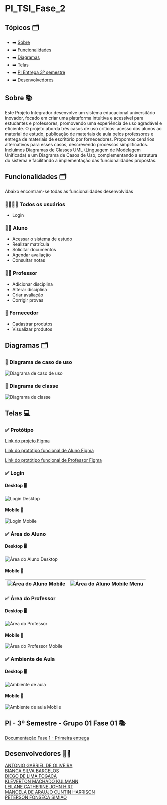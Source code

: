 # PI_TSI_Fase_2

## Tópicos 🗂️

* ➡️ [Sobre](#Sobre)
* ➡️ [Funcionalidades](#Funcionalidades)
* ➡️ [Diagramas](#Diagramas)
* ➡️ [Telas](#Telas)
* ➡️ [PI Entrega 3º semestre](#PI---3º-Semestre---Grupo-01-Fase-01)
* ➡️ [Desenvolvedores](#Desenvolvedores)


## Sobre 📚

Este Projeto Integrador desenvolve um sistema educacional universitário inovador, focado em criar uma plataforma intuitiva e acessível para estudantes e professores, promovendo uma experiência de uso agradável e eficiente. O projeto aborda três casos de uso críticos: acesso dos alunos ao material de estudo, publicação de materiais de aula pelos professores e entrega de materiais de escritório por fornecedores. Propomos cenários alternativos para esses casos, descrevendo processos simplificados. Incluímos Diagramas de Classes UML (Linguagem de Modelagem Unificada) e um Diagrama de Casos de Uso, complementando a estrutura do sistema e facilitando a implementação das funcionalidades propostas.

## Funcionalidades 🗂️

Abaixo encontram-se todas as funcionalidades desenvolvidas

### 👨‍👩‍👧‍👦 Todos os usuários 
* Login 

### 🧑‍💻 Aluno 
* Acessar o sistema de estudo
* Realizar matrícula
* Solicitar documentos
* Agendar avaliação
* Consultar notas

### 👩‍🏫 Professor 
* Adicionar disciplina
* Alterar disciplina
* Criar avaliação
* Corrigir provas

### 👷 Fornecedor 
* Cadastrar produtos
* Visualizar produtos

## Diagramas 🗂️
### 📄 Diagrama de caso de uso
![Diagrama de caso de uso](img/diagrama-de-caso-de-uso.png)

### 📄 Diagrama de classe
![Diagrama de classe](img/diagrama-de-classe.png)

## Telas 💻

### ✅ Protótipo
[Link do projeto Figma](https://www.figma.com/design/JMBmNSFHi2kDqqlfhzSObK/EAD-SENAC-Protótipo?node-id=0-1&node-type=CANVAS&t=CGADQpEPLL4L9SjR-0)

[Link do protótipo funcional de Aluno Figma](https://www.figma.com/proto/JMBmNSFHi2kDqqlfhzSObK/EAD-SENAC-Protótipo?node-id=36-2644&node-type=FRAME&t=ix2Ac3FrnCCX6UTV-0&scaling=contain&content-scaling=fixed&page-id=36%3A2643&starting-point-node-id=36%3A2644)

[Link do protótipo funcional de Professor Figma](https://www.figma.com/proto/JMBmNSFHi2kDqqlfhzSObK/EAD-SENAC-Protótipo?node-id=36-3630&node-type=CANVAS&t=ix2Ac3FrnCCX6UTV-0&scaling=min-zoom&content-scaling=fixed&page-id=36%3A3629&starting-point-node-id=36%3A3630)

### ✅ Login 
#### Desktop 🖥️
![Login Desktop](img/front-templates/desktop/01-login_desktop.png)

#### Mobile 📲
![Login Mobile](img/front-templates/mobile/01-login_mobile.png)


### ✅ Área do Aluno
#### Desktop 🖥️ 
![Área do Aluno Desktop](img/front-templates/desktop/02-area_aluno_desktop.png)
#### Mobile 📲
| ![Área do Aluno Mobile](img/front-templates/mobile/02-area_aluno_mobile.png) | ![Área do Aluno Mobile Menu](img/front-templates/mobile/02.1-area-do-aluno-menu.png) |
|:-------------------------------:|:-------------------------------:|


### ✅ Área do Professor
#### Desktop 🖥️
![Área do Professor](#)
#### Mobile 📲
![Área do Professor Mobile](#)

### ✅ Ambiente de Aula
#### Desktop 🖥️
![Ambiente de aula](#)
#### Mobile 📲
![Ambiente de aula Mobile](#)

## PI - 3º Semestre - Grupo 01 Fase 01 📚
[Documentação Fase 1 - Primeira entrega](file/PI_-_3º_Semestre_-_Grupo_01_Fase_01.pdf)

## Desenvolvedores 🧑‍💻
[ANTONIO GABRIEL DE OLIVEIRA](https://github.com/Arcane6)  
[BIANCA SILVA BARCELOS](https://github.com/BiancaBarcelos)  
[DIEGO DE LIMA FOGACA](https://github.com/DiFogaca)  
[KLEVERTON MACHADO KULMANN](https://github.com/KlevertonMKulmann)  
[LEILANE CATHERINE JOHN HIRT](https://github.com/leilanehirt)  
[MANOELA DE ARAUJO CUNTIN HARRISON](https://github.com/Manoelah20)  
[PETERSON FONSECA SIMIAO](https://github.com/PetersonFonsec)  
